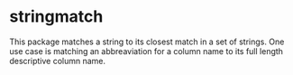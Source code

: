 # stringmatch

This package matches a string to its closest match in a set of strings. One use case is matching an abbreaviation for a column name to its full length descriptive column name.
